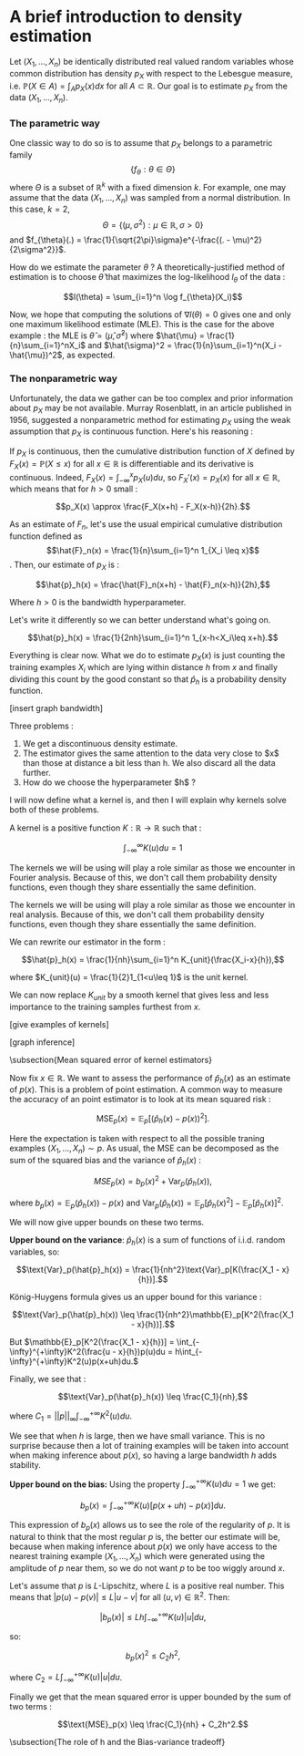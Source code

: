 # A brief introduction to density estimation

Let $(X_1,\ldots,X_n)$ be identically distributed real valued random variables whose common distribution has density $p_X$ with respect to the Lebesgue measure, i.e. $\mathbb{P}(X \in A) = \int_{A}p_X(x)dx$ for all $A \subset \mathbb{R}$. Our goal is to estimate $p_X$ from the data $(X_1,\ldots,X_n)$. 

### The parametric way

One classic way to do so is to assume that $p_X$ belongs to a parametric family $$\{f_{\theta} : \theta \in \Theta \}$$ where $\Theta$ is a subset of $\mathbb{R}^k$ with a fixed dimension $k$. For example, one may assume that the data $(X_1,\ldots,X_n)$ was sampled from a normal distribution. In this case, $k=2$, $$\Theta = \{(\mu, \sigma^2) : \mu \in \mathbb{R}, \sigma > 0\}$$ and $f_{\theta}(.) = \frac{1}{\sqrt{2\pi}\sigma}e^{-\frac{(. - \mu)^2}{2\sigma^2}}$.

How do we estimate the parameter $\theta$ ? A theoretically-justified method of estimation is to choose $\hat{\theta}$ that maximizes the log-likelihood $l_\theta$ of the data :

$$l(\theta) = \sum_{i=1}^n \log f_{\theta}(X_i)$$

Now, we hope that computing the solutions of $\nabla l(\theta) = 0$ gives one and only one maximum likelihood estimate (MLE). This is the case for the above example : the MLE is $\hat{\theta} = (\hat{\mu}, \hat{\sigma}^2)$ where $\hat{\mu} = \frac{1}{n}\sum_{i=1}^nX_i$ and $\hat{\sigma}^2 = \frac{1}{n}\sum_{i=1}^n(X_i - \hat{\mu})^2$, as expected.

### The nonparametric way

Unfortunately, the data we gather can be too complex and prior information about $p_X$ may be not available. Murray Rosenblatt, in an article published in 1956, suggested a nonparametric method for estimating $p_X$ using the weak assumption that $p_X$ is continuous function. Here's his reasoning :

If $p_X$ is continuous, then the cumulative distribution function of $X$ defined by $F_X(x) = \mathbb{P}(X\leq x)$ for all $x \in \mathbb{R}$ is differentiable and its derivative is continuous. Indeed, $F_X(x) = \int_{-\infty}^{x}p_X(u)du$, so $F_X'(x) = p_X(x)$ for all $x \in \mathbb{R}$, which means that for $h > 0$ small :

$$p_X(x) \approx \frac{F_X(x+h) - F_X(x-h)}{2h}.$$

As an estimate of $F_n$, let's use the usual empirical cumulative distribution function defined as $$\hat{F}_n(x) = \frac{1}{n}\sum_{i=1}^n 1_{X_i \leq x}$$. Then, our estimate of $p_X$ is :

$$\hat{p}_h(x) = \frac{\hat{F}_n(x+h) - \hat{F}_n(x-h)}{2h},$$

Where $h>0$ is the bandwidth hyperparameter.

Let's write it differently so we can better understand what's going on.

$$\hat{p}_h(x) = \frac{1}{2nh}\sum_{i=1}^n 1_{x-h<X_i\leq x+h}.$$

Everything is clear now. What we do to estimate $p_X(x)$ is just counting the training examples $X_i$ which are lying within distance $h$ from $x$ and finally dividing this count by the good constant so that $\hat{p}_h$ is a probability density function.

[insert graph bandwidth]

Three problems :
<ol>
<li>We get a discontinuous density estimate.</li>
<li>The estimator gives the same attention to the data very close to $x$ than those at distance a bit less than h. We also discard all the data further.</li>
<li>How do we choose the hyperparameter $h$ ?</li>
</ol>

I will now define what a kernel is, and then I will explain why kernels solve both of these problems.

A kernel is a positive function $K : \mathbb{R} \rightarrow \mathbb{R}$ such that :

$$\int_{-\infty}^{\infty}K(u)du = 1$$

The kernels we will be using will play a role similar as those we encounter in Fourier analysis. Because of this, we don't call them probability density functions, even though they share essentially the same definition.

The kernels we will be using will play a role similar as those we encounter in real analysis. Because of this, we don't call them probability density functions, even though they share essentially the same definition.

We can rewrite our estimator in the form :

$$\hat{p}_h(x) = \frac{1}{nh}\sum_{i=1}^n K_{unit}(\frac{X_i-x}{h}),$$

where $K_{unit}(u) = \frac{1}{2}1_{1<u\leq 1}$ is the unit kernel.

We can now replace $K_{unit}$ by a smooth kernel that gives less and less importance to the training samples furthest from $x$. 

[give examples of kernels]

[graph inference]

\subsection{Mean squared error of kernel estimators}

Now fix $x \in \mathbb{R}$. We want to assess the performance of $\hat{p}_h(x)$ as an estimate of $p(x)$. This is a problem of point estimation. A common way to measure the accuracy of an point estimator is to look at its mean squared risk :

$$\text{MSE}_p(x) = \mathbb{E}_{p}[(\hat{p}_h(x) - p(x))^2].$$

Here the expectation is taken with respect to all the possible traning examples $(X_1,\ldots,X_n) \sim p$. As usual, the MSE can be decomposed as the sum of the squared bias and the variance of $\hat{p}_h(x)$ :

$$MSE_p(x) = b_p(x)^2 + \text{Var}_p(\hat{p}_h(x)),$$

where $b_p(x) = \mathbb{E}_p(\hat{p}_h(x)) - p(x)$ and $\text{Var}_p(\hat{p}_h(x)) = \mathbb{E}_p[\hat{p}_h(x)^2] - \mathbb{E}_p[\hat{p}_h(x)]^2$.

We will now give upper bounds on these two terms.

**Upper bound on the variance**: $\hat{p}_h(x)$ is a sum of functions of i.i.d. random variables, so:

$$\text{Var}_p(\hat{p}_h(x)) = \frac{1}{nh^2}\text{Var}_p[K(\frac{X_1 - x}{h})].$$

König-Huygens formula gives us an upper bound for this variance :

$$\text{Var}_p(\hat{p}_h(x)) \leq \frac{1}{nh^2}\mathbb{E}_p[K^2(\frac{X_1 - x}{h})].$$

But $\mathbb{E}_p[K^2(\frac{X_1 - x}{h})] = \int_{-\infty}^{+\infty}K^2(\frac{u - x}{h})p(u)du = h\int_{-\infty}^{+\infty}K^2(u)p(x+uh)du.$

Finally, we see that :

$$\text{Var}_p(\hat{p}_h(x)) \leq \frac{C_1}{nh},$$

where $C_1 = ||p||_\infty\int_{-\infty}^{+\infty}K^2(u)du$.

We see that when $h$ is large, then we have small variance. This is no surprise because then a lot of training examples will be taken into account when making inference about $p(x)$, so having a large bandwidth $h$ adds stability.

**Upper bound on the bias:** Using the property $\int_{-\infty}^{+\infty}K(u)du = 1$ we get:

$$b_p(x) = \int_{-\infty}^{+\infty}K(u)[p(x + uh) - p(x)]du.$$

This expression of $b_p(x)$ allows us to see the role of the regularity of $p$. It is natural to think that the most regular $p$ is, the better our estimate will be,  because when making inference about $p(x)$ we only have access to the nearest training example $(X_1,\ldots,X_n)$ which were generated using the amplitude of $p$ near them, so we do not want $p$ to be too wiggly around $x$.

Let's assume that $p$ is $L$-Lipschitz, where $L$ is a positive real number. This means that $|p(u) - p(v)| \leq L|u-v|$ for all $(u,v) \in \mathbb{R}^2$. Then:

$$|b_p(x)| \leq Lh\int_{-\infty}^{+\infty} K(u)|u|du,$$

so:

$$b_p(x)^2 \leq C_2h^2,$$

where $C_2 = L\int_{-\infty}^{+\infty}K(u)|u|du$.

Finally we get that the mean squared error is upper bounded by the sum of two terms :

$$\text{MSE}_p(x) \leq \frac{C_1}{nh} + C_2h^2.$$

\subsection{The role of h and the Bias-variance tradeoff}